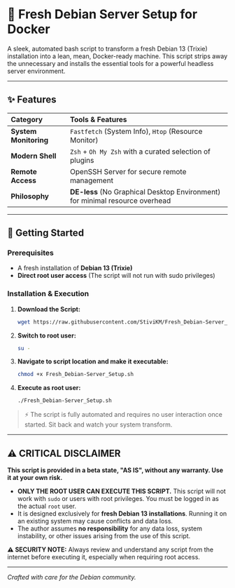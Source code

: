 # 🐧 Fresh Debian Server Setup for Docker

A sleek, automated bash script to transform a fresh Debian 13 (Trixie) installation into a lean, mean, Docker-ready machine. This script strips away the unnecessary and installs the essential tools for a powerful headless server environment.

---

## ✨ Features

| Category | Tools & Features |
| :--- | :--- |
| **System Monitoring** | `Fastfetch` (System Info), `Htop` (Resource Monitor) |
| **Modern Shell** | `Zsh` + `Oh My Zsh` with a curated selection of plugins |
| **Remote Access** | OpenSSH Server for secure remote management |
| **Philosophy** | **DE-less** (No Graphical Desktop Environment) for minimal resource overhead |

---

## 🚀 Getting Started

### Prerequisites
- A fresh installation of **Debian 13 (Trixie)**
- **Direct root user access** (The script will not run with sudo privileges)

### Installation & Execution

1.  **Download the Script:**
    ```bash
    wget https://raw.githubusercontent.com/StiviKM/Fresh_Debian-Server_Setup/main/Fresh_Debian-Server_Setup.sh
    ```

2.  **Switch to root user:**
    ```bash
    su -
    ```

3.  **Navigate to script location and make it executable:**
    ```bash
    chmod +x Fresh_Debian-Server_Setup.sh
    ```

4.  **Execute as root user:**
    ```bash
    ./Fresh_Debian-Server_Setup.sh
    ```

> ⚡ The script is fully automated and requires no user interaction once started. Sit back and watch your system transform.

---

## ⚠️ CRITICAL DISCLAIMER

**This script is provided in a beta state, "AS IS", without any warranty. Use it at your own risk.**

- **ONLY THE ROOT USER CAN EXECUTE THIS SCRIPT.** This script will not work with `sudo` or users with root privileges. You must be logged in as the actual `root` user.
- It is designed exclusively for **fresh Debian 13 installations**. Running it on an existing system may cause conflicts and data loss.
- The author assumes **no responsibility** for any data loss, system instability, or other issues arising from the use of this script.

**⚠️ SECURITY NOTE:** Always review and understand any script from the internet before executing it, especially when requiring root access.

---

*Crafted with care for the Debian community.*
